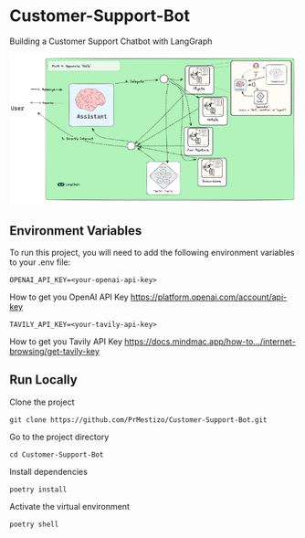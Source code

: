 # Customer-Support-Bot
Building a Customer Support Chatbot with LangGraph

![Descripción de la imagen](assets/Specialized-Workflows.png)

## Environment Variables
To run this project, you will need to add the following environment variables to your .env file:
```
OPENAI_API_KEY=<your-openai-api-key>
```
How to get you OpenAI API Key https://platform.openai.com/account/api-key
```
TAVILY_API_KEY=<your-tavily-api-key>
```
How to get you Tavily API Key https://docs.mindmac.app/how-to.../internet-browsing/get-tavily-key

## Run Locally
Clone the project
```
git clone https://github.com/PrMestizo/Customer-Support-Bot.git
```

Go to the project directory
```
cd Customer-Support-Bot
```

Install dependencies
```
poetry install
```

Activate the virtual environment
```
poetry shell
```
